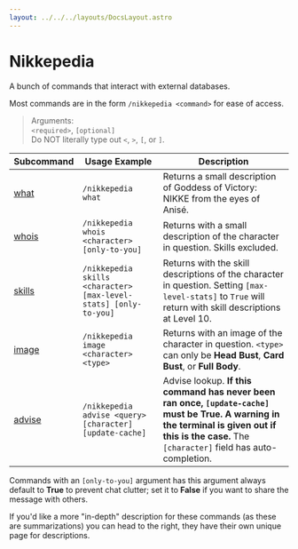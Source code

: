 ```yaml
---
layout: ../../../layouts/DocsLayout.astro
---
```


# Nikkepedia

A bunch of commands that interact with external databases.

Most commands are in the form `/nikkepedia <command>` for ease of access.

> Arguments: <br>
> `<required>`, `[optional]`<br>
> Do NOT literally type out `<`, `>`, `[`, or `]`.

| Subcommand | Usage Example | Description |
| --- | --- | --- |
| [what](/anise/docs/nikkepedia/what) | `/nikkepedia what` | Returns a small description of Goddess of Victory: NIKKE from the eyes of Anisé. |
| [whois](/anise/docs/nikkepedia/whois) | `/nikkepedia whois <character> [only-to-you]` | Returns with a small description of the character in question. Skills excluded. |
| [skills](/anise/docs/nikkepedia/skills) | `/nikkepedia skills <character> [max-level-stats] [only-to-you]` | Returns with the skill descriptions of the character in question. Setting `[max-level-stats]` to `True` will return with skill descriptions at Level 10. |
| [image](/anise/docs/nikkepedia/image) | `/nikkepedia image <character> <type>` | Returns with an image of the character in question. `<type>` can only be **Head Bust**, **Card Bust**, or **Full Body**. |
| [advise](/anise/docs/nikkepedia/advise) | `/nikkepedia advise <query> [character] [update-cache]` | Advise lookup. **If this command has never been ran once, `[update-cache]` must be True. A warning in the terminal is given out if this is the case.** The `[character]` field has auto-completion. |

Commands with an `[only-to-you]` argument has this argument always default to **True** to prevent chat clutter; set it to **False** if you want to share the message with others.


If you'd like a more "in-depth" description for these commands (as these are summarizations) you can head to the right, they have their own unique page for descriptions.